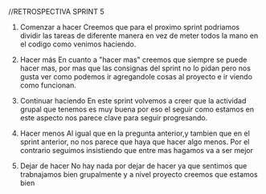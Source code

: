 //RETROSPECTIVA SPRINT 5

1. Comenzar a hacer
Creemos que para el proximo sprint podriamos dividir las tareas de diferente manera en vez de meter todos la mano en el codigo como venimos haciendo.

2. Hacer más
En cuanto a "hacer mas" creemos que siempre se puede hacer mas, por mas que las consignas del sprint no lo pidan pero nos gusta ver como podemos ir agregandole cosas al proyecto e ir viendo como funcionan.

3. Continuar haciendo
En este sprint volvemos a creer que la actividad grupal que tenemos es muy buena por eso el seguir como estamos en este aspecto nos parece clave para seguir progresando.

4. Hacer menos
Al igual que en la pregunta anterior,y tambien que en el sprint anterior, no nos parece que haya que hacer algo menos. Por el contrario seguimos insistiendo que entre mas hagamos va a ser mejor

5. Dejar de hacer
No hay nada por dejar de hacer ya que sentimos que trabnajamos bien grupalmente y a nivel proyecto creemos que estamos bien
